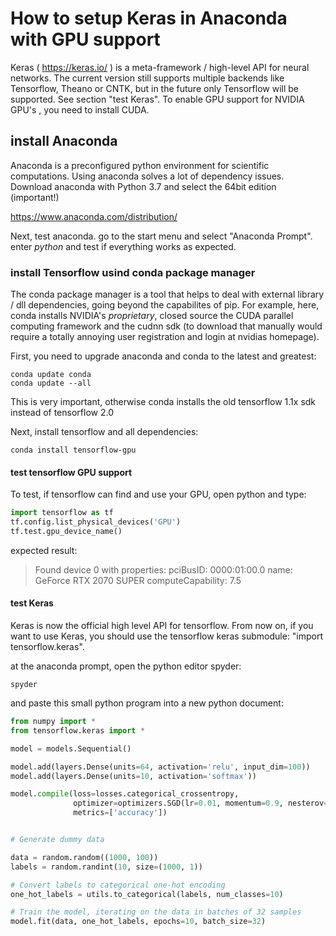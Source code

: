 # How to setup Keras in Anaconda with GPU support

Keras ( https://keras.io/ ) is a meta-framework / high-level API for neural networks. The current version still supports multiple backends like Tensorflow, Theano or CNTK, but in the future only Tensorflow will be supported. See section "test Keras".
To enable GPU support for NVIDIA GPU's , you need to install CUDA.


## install Anaconda

Anaconda is a preconfigured python environment for scientific computations. Using anaconda solves a lot of dependency issues.
Download anaconda with Python 3.7 and select the 64bit edition (important!)

https://www.anaconda.com/distribution/

Next, test anaconda. go to the start menu and select "Anaconda Prompt". enter *python* and test if everything works as expected.

### install Tensorflow usind conda package manager

The conda package manager is a tool that helps to deal with external library / dll dependencies, going beyond the capabilites of pip. For example, here, conda installs NVIDIA's *proprietary*, closed source the CUDA parallel computing framework and the cudnn sdk (to download that manually would require a totally annoying user registration and login at nvidias homepage).

First, you need to upgrade anaconda and conda to the latest and greatest:

```
conda update conda
conda update --all
```
This is very important, otherwise conda installs the old tensorflow 1.1x sdk instead of tensorflow 2.0

Next, install tensorflow and all dependencies:

```
conda install tensorflow-gpu
```

#### test tensorflow GPU support

To test, if tensorflow can find and use your GPU, open python and type:

```python
import tensorflow as tf
tf.config.list_physical_devices('GPU')
tf.test.gpu_device_name() 
```
expected result:
> Found device 0 with properties:
> pciBusID: 0000:01:00.0 name: GeForce RTX 2070 SUPER computeCapability: 7.5

#### test Keras

Keras is now the official high level API for tensorflow. From now on, if you want to use Keras, you should use the tensorflow keras submodule: "import tensorflow.keras".

at the anaconda prompt, open the python editor spyder: 

```
spyder
```

and paste this small python program into a new python document:

```python
from numpy import *
from tensorflow.keras import *

model = models.Sequential()

model.add(layers.Dense(units=64, activation='relu', input_dim=100))
model.add(layers.Dense(units=10, activation='softmax'))

model.compile(loss=losses.categorical_crossentropy,
              optimizer=optimizers.SGD(lr=0.01, momentum=0.9, nesterov=True),
              metrics=['accuracy'])


# Generate dummy data

data = random.random((1000, 100))
labels = random.randint(10, size=(1000, 1))

# Convert labels to categorical one-hot encoding
one_hot_labels = utils.to_categorical(labels, num_classes=10)

# Train the model, iterating on the data in batches of 32 samples
model.fit(data, one_hot_labels, epochs=10, batch_size=32)
```
